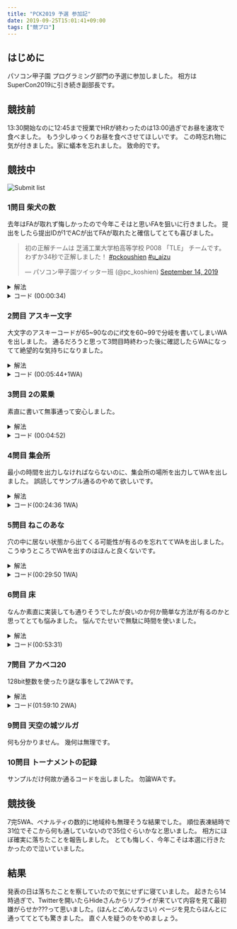 ```yaml
---
title: "PCK2019 予選 参加記"
date: 2019-09-25T15:01:41+09:00
tags: ["競プロ"]
---
```

## はじめに

パソコン甲子園 プログラミング部門の予選に参加しました。
相方はSuperCon2019に引き続き副部長です。

## 競技前

13:30開始なのに12:45まで授業でHRが終わったのは13:00過ぎでお昼を速攻で食べました。
もう少しゆっくりお昼を食べさせてほしいです。
この時忘れ物に気が付きました。家に蟻本を忘れました。
致命的です。

## 競技中

![Submit list](submitlist.jpg)

### 1問目 柴犬の数

去年はFAが取れず悔しかったので今年こそはと思いFAを狙いに行きました。
提出をしたら提出IDが1でACが出てFAが取れたと確信してとても喜びました。
<blockquote class="twitter-tweet" data-theme="dark"><p lang="ja" dir="ltr">初の正解チームは 芝浦工業大学柏高等学校 P008 「TLE」 チームです。<br>わずか34秒で正解しました！ <a href="https://twitter.com/hashtag/pckoushien?src=hash&amp;ref_src=twsrc%5Etfw">#pckoushien</a> <a href="https://twitter.com/hashtag/u_aizu?src=hash&amp;ref_src=twsrc%5Etfw">#u_aizu</a></p>&mdash; パソコン甲子園ツイッター班 (@pc_koshien) <a href="https://twitter.com/pc_koshien/status/1172730137642553344?ref_src=twsrc%5Etfw">September 14, 2019</a></blockquote> <script async src="https://platform.twitter.com/widgets.js" charset="utf-8"></script>

<details><summary>解法</summary>
入力を受け取って全て足して出力します。
</details>

<details><summary>コード (00:00:34)</summary>

```cpp
#include <bits/stdc++.h>
#include <assert.h>
using namespace std;
using i64 = long long;

int main()
{
  i64 r, b, w, g;
  cin >> r >> b >> w >> g;
  cout << r + b + w + g << endl;
  return 0;
}
```

</details>

### 2問目 アスキー文字

大文字のアスキーコードが65~90なのにif文を60~99で分岐を書いてしまいWAを出しました。
通るだろうと思って3問目時終わった後に確認したらWAになってて絶望的な気持ちになりました。

<details><summary>解法</summary>
問題の指示通りにif文を書きます。
</details>

<details><summary>コード (00:05:44+1WA)</summary>

```cpp
#include <bits/stdc++.h>
#include <assert.h>
using namespace std;
using i64 = long long;

int main()
{
  i64 n;
  cin >> n;
  if (65 <= n && n <= 90)
    cout << 1 << endl;
  else if (97 <= n && n <= 122)
    cout << 2 << endl;
  else
    cout << 0 << endl;
  return 0;
}
```

</details>

### 3問目 2の累乗

素直に書いて無事通って安心しました。

<details><summary>解法</summary>
1に2を掛けていきNを次2を掛けたらNを超える場合にループから抜けます。
</details>

<details><summary>コード (00:04:52)</summary>

```cpp
#include <bits/stdc++.h>
#include <assert.h>
using namespace std;
using i64 = long long;

int main()
{
  i64 n;
  cin >> n;
  i64 ans = 1;
  while (ans * 2 <= n)
    ans *= 2;
  cout << ans << endl;
  return 0;
}
```

</details>

### 4問目 集会所

最小の時間を出力しなければならないのに、集会所の場所を出力してWAを出しました。
誤読してサンプル通るのやめて欲しいです。

<details><summary>解法</summary>
ソートして西の端と東の端の平均の座標が集会所の場所です。
西端、東端それぞれからかかる時間を求めて大きい方を出力します。
</details>

<details><summary>コード(00:24:36 1WA)</summary>

```cpp
#include <bits/stdc++.h>
#include <assert.h>
using namespace std;
using i64 = long long;

int main()
{
  i64 n;
  cin >> n;
  vector<i64> x(n);
  for (i64 i = 0; i < n; i++)
    cin >> x[i];
  sort(x.begin(), x.end());
  i64 p = (x[0] + x[n - 1]) / 2;
  cout << max(abs(p - x[0]), abs(p - x[n - 1])) << endl;
  return 0;
}
```

</details>

### 5問目 ねこのあな

穴の中に居ない状態から出てくる可能性が有るのを忘れててWAを出しました。
こうゆうところでWAを出すのはほんと良くないです。

<details><summary>解法</summary>
Stackを用いてシュミレーションをします。
</details>

<details><summary>コード(00:29:50 1WA)</summary>

```cpp
#include <bits/stdc++.h>
#include <assert.h>
using namespace std;
using i64 = long long;

int main()
{
  i64 l;
  cin >> l;
  vector<i64> c(l);
  for (i64 i = 0; i < l; i++)
    cin >> c[i];
  vector<i64> h;
  vector<bool> in(l);
  for (i64 i = 0; i < l; i++)
  {
    if (0 < c[i])
    {
      h.push_back(c[i]);
      if (in[c[i] - 1])
      {
        cout << i + 1 << endl;
        return 0;
      }
      in[c[i] - 1] = true;
    }
    else
    {
      if (0 < h.size() && h[h.size() - 1] == -c[i])
      {
        h.pop_back();
        in[-c[i] - 1] = false;
      }
      else
      {
        cout << i + 1 << endl;
        return 0;
      }
    }
  }
  cout << "OK" << endl;
  return 0;
}
```

</details>

### 6問目 床

なんか素直に実装しても通りそうでしたが良いのか何か簡単な方法が有るのかと思ってとても悩みました。
悩んでたせいで無駄に時間を使いました。

<details><summary>解法</summary>
四角形の角4点の座標を持ち範囲内に入力の座標が来るまで繰り返します。
</details>

<details><summary>コード(00:53:31)</summary>

```cpp
#include <bits/stdc++.h>
#include <assert.h>
using namespace std;
using i64 = long long;

int main()
{
  i64 x, y;
  cin >> x >> y;
  i64 px[2] = {0, 1};
  i64 py[2] = {0, 1};
  if (x == 0 && y == 0)
  {
    cout << 1 << endl;
    return 0;
  }
  for (i64 i = 0;; i++)
  {
    if (i % 4 == 0)
    {
      px[1] += abs(py[1] - py[0]);
      if (px[0] <= x && x < px[1] && py[0] <= y && y < py[1])
      {
        cout << (i + 1) % 3 + 1 << endl;
        return 0;
      }
    }
    else if (i % 4 == 1)
    {
      py[1] += abs(px[1] - px[0]);
      if (px[0] <= x && x < px[1] && py[0] <= y && y < py[1])
      {
        cout << (i + 1) % 3 + 1 << endl;
        return 0;
      }
    }
    else if (i % 4 == 2)
    {
      px[0] -= abs(py[1] - py[0]);
      if (px[0] <= x && x < px[1] && py[0] <= y && y < py[1])
      {
        cout << (i + 1) % 3 + 1 << endl;
        return 0;
      }
    }
    else
    {
      py[0] -= abs(px[1] - px[0]);
      if (px[0] <= x && x < px[1] && py[0] <= y && y < py[1])
      {
        cout << (i + 1) % 3 + 1 << endl;
        return 0;
      }
    }
  }
  return 0;
}
```

</details>

### 7問目 アカベコ20

128bit整数を使ったり謎な事をして2WAです。

<details><summary>解法</summary>
全ての組み合わせで何日周期で公演をするか最小公倍数を求め、最小公倍数の種類の数を出力します。
</details>

<details><summary>コード(01:59:10 2WA)</summary>

```cpp
#include <bits/stdc++.h>
#include <assert.h>
using namespace std;
using i64 = long long;

int main()
{
  i64 n;
  cin >> n;
  vector<i64> p(n);
  for (i64 i = 0; i < n; i++)
    cin >> p[i];
  set<i64> d;
  for (i64 i = 1; i < (1LL << n); i++)
  {
    i64 g = -1;
    for (i64 j = 0; j < n; j++)
      if (i & (1 << j))
      {
        if (g == -1)
          g = p[j];
        else
          g = g * p[j] / __gcd(g, p[j]);
      }
    d.insert(g);
  }
  cout << d.size() << endl;
  return 0;
}
```

</details>

### 9問目 天空の城ツルガ

何も分かりません。
幾何は無理です。

### 10問目 トーナメントの記録

サンプルだけ何故か通るコードを出しました。
勿論WAです。

## 競技後

7完5WA、ペナルティの数的に地域枠も無理そうな結果でした。
順位表凍結時で31位でそこから何も通していないので35位ぐらいかなと思いました。
相方にほぼ確実に落ちたことを報告しました。
とても悔しく、今年こそは本選に行きたかったので泣いていました。

## 結果

発表の日は落ちたことを察していたので気にせずに寝ていました。
起きたら14時過ぎで、Twitterを開いたらHideさんからリプライが来ていて内容を見て最初嫌がらせか???って思いました。(ほんとごめんなさい)
ページを見たらほんとに通っててとても驚きました。
直ぐ人を疑うのをやめましょう。
